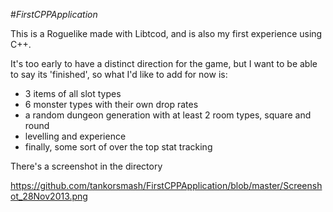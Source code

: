 #_FirstCPPApplication_

This is a Roguelike made with Libtcod, and is also my first experience using C++.

It's too early to have a distinct direction for the game, but I want to be able to say its 'finished', so what I'd like to add for now is:

* 3 items of all slot types
* 6 monster types with their own drop rates
* a random dungeon generation with at least 2 room types, square and round
* levelling and experience
* finally, some sort of over the top stat tracking

There's a screenshot in the directory

https://github.com/tankorsmash/FirstCPPApplication/blob/master/Screenshot_28Nov2013.png
